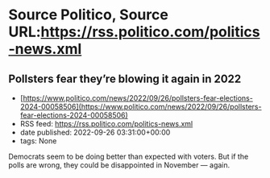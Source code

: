 # Source Politico, Source URL:https://rss.politico.com/politics-news.xml

## Pollsters fear they’re blowing it again in 2022
 - [https://www.politico.com/news/2022/09/26/pollsters-fear-elections-2024-00058506](https://www.politico.com/news/2022/09/26/pollsters-fear-elections-2024-00058506)
 - RSS feed: https://rss.politico.com/politics-news.xml
 - date published: 2022-09-26 03:31:00+00:00
 - tags: None

Democrats seem to be doing better than expected with voters. But if the polls are wrong, they could be disappointed in November — again.
